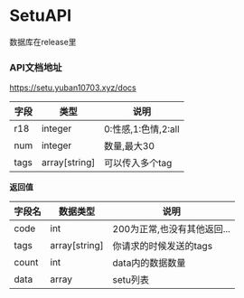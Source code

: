 # SetuAPI

数据库在release里

### API文档地址

https://setu.yuban10703.xyz/docs


| 字段  | 类型          | 说明                       |
| ----- | ------------- | -------------------------- |
| r18 | integer       | 0:性感,1:色情,2:all |
| num   | integer       | 数量,最大30                |
| tags   | array[string] | 可以传入多个tag            |

**返回值**

| 字段名 | 数据类型 | 说明 |
| ------ | -------- | ---- |
| code | int  | 200为正常,也没有其他返回... |
| tags | array[string]  | 你请求的时候发送的tags |
| count | int  | data内的数据数量 |
| data | array | setu列表 |



